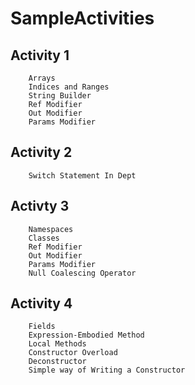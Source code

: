 # SampleActivities
## Activity 1
        Arrays
        Indices and Ranges
        String Builder
        Ref Modifier
        Out Modifier
        Params Modifier
## Activity 2
        Switch Statement In Dept
## Activty 3
        Namespaces
        Classes
        Ref Modifier
        Out Modifier
        Params Modifier
        Null Coalescing Operator
## Activity 4
        Fields
        Expression-Embodied Method
        Local Methods
        Constructor Overload
        Deconstructor
        Simple way of Writing a Constructor
